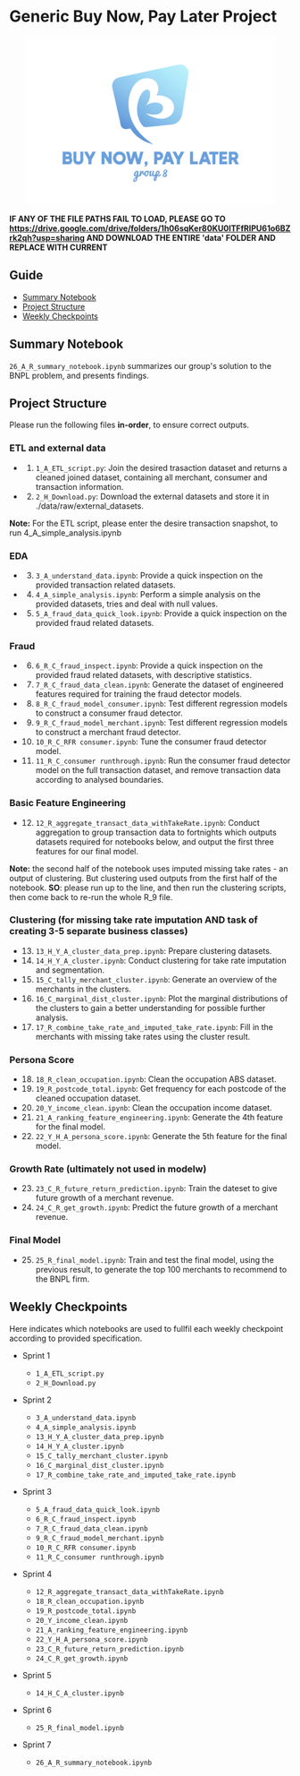 # Generic Buy Now, Pay Later Project

<p align="center">
<img src="https://github.com/MAST30034-Applied-Data-Science/generic-buy-now-pay-later-project-group-8/blob/main/plots/bnpl_logo.jpg" class="centerImage" width="450" height="300">
<p>

**IF ANY OF THE FILE PATHS FAIL TO LOAD, PLEASE GO TO https://drive.google.com/drive/folders/1h06sqKer80KU0lTFfRIPU61o6BZrk2qh?usp=sharing AND DOWNLOAD THE ENTIRE 'data' FOLDER AND REPLACE WITH CURRENT**

## Guide
- [Summary Notebook](#summary-notebook)
- [Project Structure](#project-structure)
- [Weekly Checkpoints](#weekly-checkpoints)


## Summary Notebook
`26_A_R_summary_notebook.ipynb` summarizes our group's solution to the BNPL problem, and presents findings.

## Project Structure
Please run the following files **in-order**, to ensure correct outputs.

### ETL and external data
- 1.  `1_A_ETL_script.py`: Join the desired trasaction dataset and returns a cleaned joined dataset, containing all merchant, consumer and transaction information.          
- 2.  `2_H_Download.py`: Download the external datasets and store it in ./data/raw/external_datasets.            

**Note:** For the ETL script, please enter the desire transaction snapshot, to run 4_A_simple_analysis.ipynb

### EDA
- 3.  `3_A_understand_data.ipynb`: Provide a quick inspection on the provided transaction related datasets.
- 4.  `4_A_simple_analysis.ipynb`: Perform a simple analysis on the provided datasets, tries and deal with null values.
- 5.  `5_A_fraud_data_quick_look.ipynb`: Provide a quick inspection on the provided fraud related datasets.

### Fraud
- 6.  `6_R_C_fraud_inspect.ipynb`: Provide a quick inspection on the provided fraud related datasets, with descriptive statistics.
- 7.  `7_R_C_fraud_data_clean.ipynb`: Generate the dataset of engineered features required for training the fraud detector models.
- 8.  `8_R_C_fraud_model_consumer.ipynb`: Test different regression models to construct a consumer fraud detector.
- 9.  `9_R_C_fraud_model_merchant.ipynb`: Test different regression models to construct a merchant fraud detector.
- 10. `10_R_C_RFR consumer.ipynb`: Tune the consumer fraud detector model.
- 11. `11_R_C_consumer runthrough.ipynb`: Run the consumer fraud detector model on the full transaction dataset, and remove transaction data according to analysed boundaries.


### Basic Feature Engineering
- 12. `12_R_aggregate_transact_data_withTakeRate.ipynb`: Conduct aggregation to group transaction data to fortnights which outputs datasets required for notebooks below, and output the first three features for our final model.  

**Note:** the second half of the notebook uses imputed missing take rates - an output of clustering. But clustering used outputs from the first half of the notebook. **SO**: please run up to the line, and then run the clustering scripts, then come back to re-run the whole R_9 file.


### Clustering (for missing take rate imputation AND task of creating 3-5 separate business classes)
- 13. `13_H_Y_A_cluster_data_prep.ipynb`: Prepare clustering datasets.
- 14. `14_H_Y_A_cluster.ipynb`: Conduct clustering for take rate imputation and segmentation.
- 15. `15_C_tally_merchant_cluster.ipynb`: Generate an overview of the merchants in the clusters.
- 16. `16_C_marginal_dist_cluster.ipynb`: Plot the marginal distributions of the clusters to gain a better understanding for possible further analysis.
- 17. `17_R_combine_take_rate_and_imputed_take_rate.ipynb`: Fill in the merchants with missing take rates using the cluster result.


### Persona Score
- 18. `18_R_clean_occupation.ipynb`: Clean the occupation ABS dataset.
- 19. `19_R_postcode_total.ipynb`: Get frequency for each postcode of the cleaned occupation dataset.
- 20. `20_Y_income_clean.ipynb`: Clean the occupation income dataset.
- 21. `21_A_ranking_feature_engineering.ipynb`: Generate the 4th feature for the final model.
- 22. `22_Y_H_A_persona_score.ipynb`: Generate the 5th feature for the final model.


### Growth Rate (ultimately not used in modelw)
- 23. `23_C_R_future_return_prediction.ipynb`: Train the dateset to give future growth of a merchant revenue.
- 24. `24_C_R_get_growth.ipynb`: Predict the future growth of a merchant revenue.


### Final Model
- 25. `25_R_final_model.ipynb`: Train and test the final model, using the previous result, to generate the top 100 merchants to recommend to the BNPL firm.

## Weekly Checkpoints
Here indicates which notebooks are used to fullfil each weekly checkpoint according to provided specification.

- Sprint 1
  -  `1_A_ETL_script.py`    
  -  `2_H_Download.py` 

- Sprint 2
  -  `3_A_understand_data.ipynb`
  -  `4_A_simple_analysis.ipynb`
  - `13_H_Y_A_cluster_data_prep.ipynb`
  - `14_H_Y_A_cluster.ipynb`
  - `15_C_tally_merchant_cluster.ipynb`
  - `16_C_marginal_dist_cluster.ipynb`
  - `17_R_combine_take_rate_and_imputed_take_rate.ipynb`

- Sprint 3
  -  `5_A_fraud_data_quick_look.ipynb`
  -  `6_R_C_fraud_inspect.ipynb`
  -  `7_R_C_fraud_data_clean.ipynb`
  -  `9_R_C_fraud_model_merchant.ipynb`
  - `10_R_C_RFR consumer.ipynb`
  - `11_R_C_consumer runthrough.ipynb`

- Sprint 4
  - `12_R_aggregate_transact_data_withTakeRate.ipynb`  
  - `18_R_clean_occupation.ipynb`
  - `19_R_postcode_total.ipynb`
  - `20_Y_income_clean.ipynb`
  - `21_A_ranking_feature_engineering.ipynb`
  - `22_Y_H_A_persona_score.ipynb`
  - `23_C_R_future_return_prediction.ipynb`
  - `24_C_R_get_growth.ipynb`

- Sprint 5
  - `14_H_C_A_cluster.ipynb`

- Sprint 6
  - `25_R_final_model.ipynb`

- Sprint 7 
  - `26_A_R_summary_notebook.ipynb`

